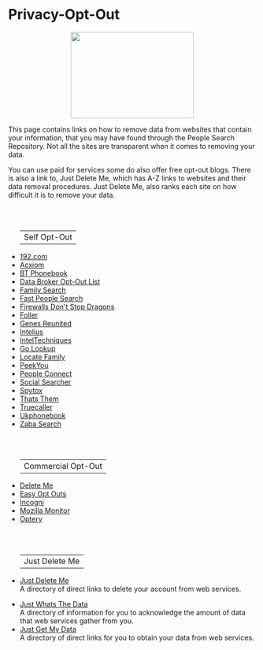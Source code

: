 # Privacy-Opt-Out
<p align="center">
  <img width="250" height="175" src="https://www.cqcore.uk/wp-content/uploads/2024/06/Screenshot-2024-06-13-122030.png">
</p>
 <p>This page contains links on how to remove data from websites that contain your information, that you may have found through the People Search Repository. Not all the sites are transparent when it comes to removing your data.</p>
 <p>You can use paid for services some do also offer free opt-out blogs. There is also a link to, Just Delete Me, which has A-Z links to websites and their data removal procedures. Just Delete Me, also ranks each site on how difficult it is to remove your data.</p>
<br></br>
<ul>
    <table>
        <tr>
            <td>Self Opt-Out</td>
        </tr>
    </table>
    <li><a href="https://www.192.com/c01/new-request/">192.com</a></li>
    <li><a href="https://www.acxiom.com/optout/">Acxiom</a></li>
    <li><a href="https://www.bt.com/help/landline/calling-features-and-security/how-do-i-sign-up-to-ex-directory-services-">BT Phonebook</a></li>
    <li><a href="https://github.com/yaelwrites/Big-Ass-Data-Broker-Opt-Out-List">Data Broker Opt-Out List</a></li>
    <li><a href="https://www.familysearch.org/en/help/helpcenter/article/can-i-request-to-remove-the-name-of-a-living-person-from-historical-records">Family Search</a></li>
    <li><a href="https://www.fastpeoplesearch.com/removal">Fast People Search</a></li>
    <li><a href="https://firewallsdontstopdragons.com/osint-reconnaissance/">Firewalls Don't Stop Dragons</a></li>
    <li><a href="https://foller.me/do-not-sell">Foller</a></li>
    <li><a href="https://www.genesreunited.co.uk/help/contact/support">Genes Reunited</a></li>
    <li><a href="https://www.intelius.com/privacy-center">Intelius</a></li>
    <li><a href="https://inteltechniques.com/links.html">IntelTechniques</a></li>
    <li><a href="https://golookup.com/support/contact-us">Go Lookup</a></li>
    <li><a href="https://www.locatefamily.com/removal2.html">Locate Family</a></li>
    <li><a href="https://www.peekyou.com/about/contact/ccpa_optout/do_not_sell/">PeekYou</a></li>
    <li><a href="https://suppression.peopleconnect.us/login">People Connect</a></li>
    <li><a href="https://www.social-searcher.com/support/">Social Searcher</a></li>
    <li><a href="https://www.spytox.com/opt_out">Spytox</a></li>
    <li><a href="https://thatsthem.com/optout">Thats Them</a></li>
    <li><a href="https://www.truecaller.com/unlisting">Truecaller</a></li>
    <li><a href="https://www.ukphonebook.com/remove-me">Ukphonebook</a></li>
    <li><a href="https://www.intelius.com/optout">Zaba Search</a></li>
</ul>
<br></br>
<ul>
    <table>
        <tr>
            <td>Commercial Opt-Out</td>
        </tr>
    </table>
    <li><a href="https://joindeleteme.com/blog/opt-out-guides/">Delete Me</a></li>
    <li><a href="https://easyoptouts.com/">Easy Opt Outs</a></li>
    <li><a href="https://blog.incogni.com/opt-out-guides/">Incogni</a></li>
    <li><a href="https://monitor.mozilla.org/?ref=news.itsfoss.com">Mozilla Monitor</a></li>
    <li><a href="https://www.optery.com/opt-out-guides/">Optery</a></li>
</ul>
<br></br>
<ul>
    <table>
        <tr>
            <td>Just Delete Me</td>
        </tr>
    </table>
    <li><a href="https://justdeleteme.xyz/">Just Delete Me</a></li>A directory of direct links to delete your account from web services.
</ul>
<ul>
    <li><a href="https://justwhatsthedata.github.io/">Just Whats The Data</a></li>A directory of information for you to acknowledge the amount of data that web services gather from you.
    <li><a href="https://justgetmydata.com/">Just Get My Data</a></li>A directory of direct links for you to obtain your data from web services.
</ul>
<br></br>
